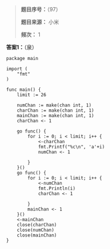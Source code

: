 > **题目序号：**（97）
>
> **题目来源：** 小米&nbsp;&nbsp;
>
> **频次：** 1

**答案1：**（泉）

```golang
package main

import (
	"fmt"
)

func main() {
	limit := 26

	numChan := make(chan int, 1)
	charChan := make(chan int, 1)
	mainChan := make(chan int, 1)
	charChan <- 1

	go func() {
		for i := 0; i < limit; i++ {
			<-charChan
			fmt.Printf("%c\n", 'a'+i)
			numChan <- 1

		}
	}()
	go func() {
		for i := 0; i < limit; i++ {
			<-numChan
			fmt.Println(i)
			charChan <- 1

		}
		mainChan <- 1
	}()
	<-mainChan
	close(charChan)
	close(numChan)
	close(mainChan)
}
```

